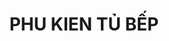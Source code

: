 ﻿---
layout: phukientubep
title: PHU KIEN TỦ BẾP
description: Phu kien tu bep hien dai
image: assets/images/00a-Banner.jpg
nav-menu: true
---
